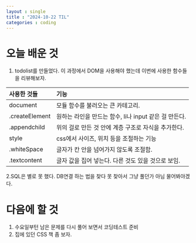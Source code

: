 ```yaml
---
layout : single
title : "2024-10-22 TIL"
categories : coding
---
```



# 오늘 배운 것 

1. todolist를 만들었다.
이 과정에서 DOM을 사용해야 했는데 이번에 사용한 함수들을 리뷰해보자.

|사용한 것들|기능|
|:--------------|:-----------------------|
|document|모듈 함수를 불러오는 큰 카테고리.|
|.createElement|원하는 라인을 만드는 함수, li나 input 같은 걸 만든다. |
|.appendchild|위의 걸로 만든 것 안에 계층 구조로 자식을 추가한다. |
|style|css에서 사이즈, 위치 등을 조절하는 기능|
|.whiteSpace|글자가 칸 안을 넘어가지 않도록 조절함.|
|.textcontent|글자 값을 집어 넣는다. 다른 것도 있을 것으로 보임. |

2.SQL은 별로 못 했다. DB연결 하는 법을 찾다 못 찾아서 그냥 풀던가 아님 물어봐야겠다.

# 다음에 할 것
1. 수요일부턴 남은 문제를 다시 풀어 보면서 코딩테스트 준비
2. 집에 있던 CSS 책 좀 보자.
